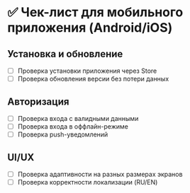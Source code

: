 
# ✅ Чек-лист для мобильного приложения (Android/iOS)

## Установка и обновление
- [ ] Проверка установки приложения через Store
- [ ] Проверка обновления версии без потери данных

## Авторизация
- [ ] Проверка входа с валидными данными
- [ ] Проверка входа в оффлайн-режиме
- [ ] Проверка push-уведомлений

## UI/UX
- [ ] Проверка адаптивности на разных размерах экранов
- [ ] Проверка корректности локализации (RU/EN)
